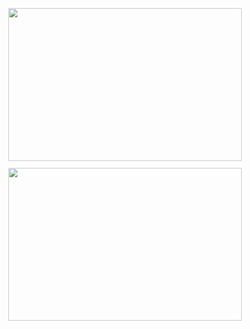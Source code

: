 <!-- ![grind](https://user-images.githubusercontent.com/74919798/144596768-e8bf117f-b25e-4c74-a9ad-c1909128b1e5.png) -->


<p align="center">
  <img width="460" height="300" src="https://github-readme-stats.vercel.app/api/?username=adam0brien&count_private=true&theme=tokyonight&showicons=true">
</p>


<p align="center">
  <img width="460" height="300" src="https://github-readme-stats.vercel.app/api/top-langs/?username=adam0brien&count_private=true&theme=tokyonight&showicons=true">
</p>

